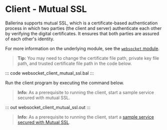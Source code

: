 # Client - Mutual SSL

Ballerina supports mutual SSL, which is a certificate-based authentication process in which two parties (the client and server) authenticate each other by verifying the digital certificates. It ensures that both parties are assured of each other's identity.

For more information on the underlying module, see the [`websocket` module](https://lib.ballerina.io/ballerina/websocket/latest/).

>**Tip:** You may need to change the certificate file path, private key file path, and trusted certificate file path in the code below.

::: code websocket_client_mutual_ssl.bal :::

Run the client program by executing the command below.

>**Info:** As a prerequisite to running the client, start a sample service secured with mutual SSL.

::: out websocket_client_mutual_ssl.out :::

>**Info:** As a prerequisite to running the client, start a [sample service secured with Mutual SSL](/learn/by-example/websocket-service-mutual-ssl/).